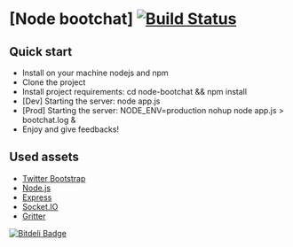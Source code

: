 [Node bootchat] [![Build Status](https://secure.travis-ci.org/Pegase745/node-bootchat.png?branch=master)](https://travis-ci.org/Pegase745/node-bootchat)
=============

Quick start
-----------

- Install on your machine nodejs and npm
- Clone the project
- Install project requirements: cd node-bootchat && npm install
- [Dev] Starting the server: node app.js
- [Prod] Starting the server: NODE_ENV=production nohup node app.js > bootchat.log &
- Enjoy and give feedbacks!

Used assets
-----------

- [Twitter Bootstrap](http://twitter.github.com/bootstrap/)
- [Node.js](http://nodejs.org/)
- [Express](http://expressjs.com/)
- [Socket.IO](http://socket.io/)
- [Gritter](https://github.com/jboesch/Gritter/)

[![Bitdeli Badge](https://d2weczhvl823v0.cloudfront.net/Pegase745/node-bootchat/trend.png)](https://bitdeli.com/free "Bitdeli Badge")

